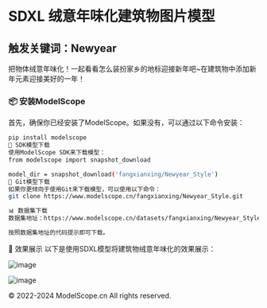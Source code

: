# SDXL 绒意年味化建筑物图片模型

## 触发关键词：Newyear
把物体绒意年味化！一起看看怎么装扮家乡的地标迎接新年吧~在建筑物中添加新年元素迎接美好的一年！

### 📦 安装ModelScope

首先，确保你已经安装了ModelScope。如果没有，可以通过以下命令安装：

``` bash
pip install modelscope
🚀 SDK模型下载
使用ModelScope SDK来下载模型：
from modelscope import snapshot_download

model_dir = snapshot_download('fangxianxing/Newyear_Style')
🔗 Git模型下载
如果你更倾向于使用Git来下载模型，可以使用以下命令：
git clone https://www.modelscope.cn/fangxianxing/Newyear_Style.git

📊 数据集下载
数据集地址：https://www.modelscope.cn/datasets/fangxianxing/Newyear_Style_20241208_145927

按照数据集地址的代码提示即可下载。
```
🎨 效果展示
以下是使用SDXL模型将建筑物绒意年味化的效果展示：

![image](https://github.com/user-attachments/assets/6492ffa2-9bb5-439f-8e04-eb5a159be9f9)

![image](https://github.com/user-attachments/assets/f1d5d863-5d5b-48a7-b777-37f3603de538)


© 2022-2024 ModelScope.cn All rights reserved.
